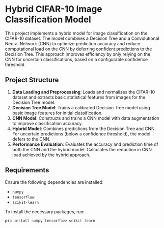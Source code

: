 # Hybrid CIFAR-10 Image Classification Model

This project implements a hybrid model for image classification on the CIFAR-10 dataset. The model combines a Decision Tree and a Convolutional Neural Network (CNN) to optimize prediction accuracy and reduce computational load on the CNN by deferring confident predictions to the Decision Tree. This approach improves efficiency by only relying on the CNN for uncertain classifications, based on a configurable confidence threshold.

## Project Structure

1. **Data Loading and Preprocessing**: Loads and normalizes the CIFAR-10 dataset and extracts basic statistical features from images for the Decision Tree model.
2. **Decision Tree Model**: Trains a calibrated Decision Tree model using basic image features for initial classification.
3. **CNN Model**: Constructs and trains a CNN model with data augmentation to improve classification accuracy.
4. **Hybrid Model**: Combines predictions from the Decision Tree and CNN. For uncertain predictions (below a confidence threshold), the model defers to the CNN.
5. **Performance Evaluation**: Evaluates the accuracy and prediction time of both the CNN and the hybrid model. Calculates the reduction in CNN load achieved by the hybrid approach.

## Requirements

Ensure the following dependencies are installed:
- `numpy`
- `tensorflow`
- `scikit-learn`

To install the necessary packages, run:
```bash
pip install numpy tensorflow scikit-learn
